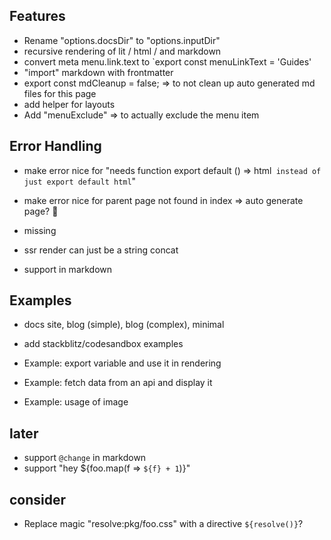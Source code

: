 ## Features

- Rename "options.docsDir" to "options.inputDir"
- recursive rendering of lit / html / and markdown
- convert meta menu.link.text to `export const menuLinkText = 'Guides'
- "import" markdown with frontmatter
- export const mdCleanup = false; => to not clean up auto generated md files for this page
- add helper for layouts
- Add "menuExclude" => to actually exclude the menu item

## Error Handling

- make error nice for "needs function export default () => html` instead of just export default html`"
- make error nice for parent page not found in index => auto generate page? 🤔

- missing
- ssr render can just be a string concat
- support <!-- asdf --> in markdown

## Examples

- docs site, blog (simple), blog (complex), minimal
- add stackblitz/codesandbox examples

- Example: export variable and use it in rendering
- Example: fetch data from an api and display it
- Example: usage of image

## later

- support `@change` in markdown
- support "hey ${foo.map(f => `${f} + 1`)}"

## consider

- Replace magic "resolve:pkg/foo.css" with a directive `${resolve()}`?
